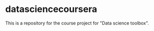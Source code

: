 datasciencecoursera
===================

This is a repository for the course project for "Data science toolbox".
